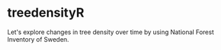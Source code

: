 # treedensityR
Let's explore changes in tree density over time by using National Forest Inventory of Sweden.
